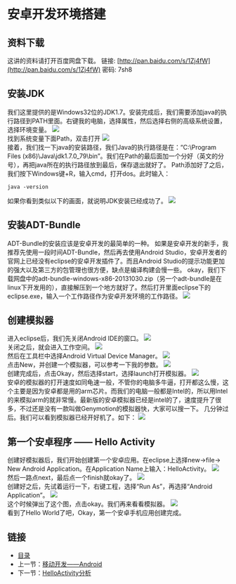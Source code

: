 # 安卓开发环境搭建
## 资料下载
这讲的资料请打开百度网盘下载。
链接: [http://pan.baidu.com/s/1Zj4fW](http://pan.baidu.com/s/1Zj4fW) 密码: 7sh8
## 安装JDK
我们这里提供的是Windows32位的JDK1.7。安装完成后，我们需要添加java的执行路径到PATH里面。右键我的电脑，选择属性，然后选择右侧的高级系统设置，选择环境变量。
![](./imgs/3.1/3.1-1.png?raw=true)  <br> 
找到系统变量下面Path，双击打开
![](./imgs/3.1/3.1-2.png?raw=true)  <br>
接着，我们找一下java的安装路径，我们Java的执行路径是在：“C:\Program Files (x86)\Java\jdk1.7.0_79\bin”。我们在Path的最后面加一个分好（英文的分号），再把java所在的执行路径放到最后，保存退出就好了。
Path添加好了之后，我们按下Windows键+R，输入cmd，打开dos。此时输入：
``` shell
java -version
```
如果你看到类似以下的画面，就说明JDK安装已经成功了。
![](./imgs/3.1/3.1-3.png?raw=true)  <br>
## 安装ADT-Bundle
ADT-Bundle的安装应该是安卓开发的最简单的一种。
如果是安卓开发的新手，我推荐先使用一段时间ADT-Bundle，然后再去使用Android Studio，安卓开发者的官网上已经没有eclipse的安卓开发插件了。而且Android Studio的提示功能更加的强大以及第三方的包管理也很方便，缺点是编译构建会慢一些。
okay，我们下载网盘中的adt-bundle-windows-x86-20131030.zip（另一个adt-bundle是在linux下开发用的），直接解压到一个地方就好了。然后打开里面eclipse下的eclipse.exe，输入一个工作路径作为安卓开发环境的工作路径。
![](./imgs/3.1/3.1-4.png?raw=true)  <br>
## 创建模拟器
进入eclipse后，我们先关闭Android IDE的窗口。
![](./imgs/3.1/3.1-5.png?raw=true)  <br>
关闭之后，就会进入工作空间。
![](./imgs/3.1/3.1-6.png?raw=true)  <br>
然后在工具栏中选择Android Virtual Device Manager。
![](./imgs/3.1/3.1-7.png?raw=true)  <br>
点击New，并创建一个模拟器，可以参考一下我的参数。
![](./imgs/3.1/3.1-8.png?raw=true)  <br>
创建完成后，点击Okay，然后选择start，选择launch打开模拟器。
![](./imgs/3.1/3.1-9.png?raw=true)  <br>
安卓的模拟器的打开速度如同龟速一般，不管你的电脑多牛逼，打开都这么慢，这个主要是因为安卓都是用的arm芯片。而我们的电脑一般都是Intel的，所以用Intel的来模拟arm的就非常慢。最新版的安卓模拟器已经是intel的了，速度提升了很多，不过还是没有一款叫做Genymotion的模拟器快，大家可以搜一下。
几分钟过后。我们可以看到模拟器已经开好机了。如下：
![](./imgs/3.1/3.1-10.png?raw=true)  <br>
## 第一个安卓程序 —— Hello Activity
创建好模拟器后，我们开始创建第一个安卓应用。在eclipse上选择new->file-> New Android Application。在Application Name上输入：HelloActivity。
![](./imgs/3.1/3.1-11.png?raw=true)  <br>
然后一路点next，最后点一个finish就okay了。
![](./imgs/3.1/3.1-12.png?raw=true)  <br>
创建好之后，先试着运行一下，右键工程，选择“Run As”，再选择“Android Application”。
![](./imgs/3.1/3.1-13.png?raw=true)  <br>
这个时候弹出了这个图，点击okay。我们再来看看模拟器。
![](./imgs/3.1/3.1-14.png?raw=true)  <br>
看到了Hello World了吧，Okay，第一个安卓手机应用创建完成。

## 链接

- [目录](directory.md)  
- 上一节：[移动开发——Android](3.0.md)  
- 下一节：[HelloActivity分析](3.2.md)